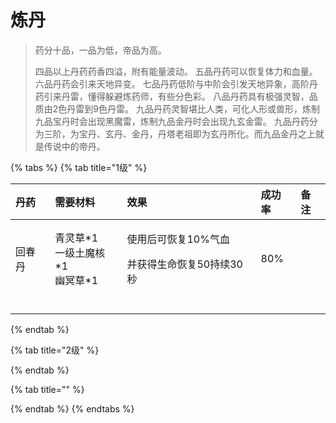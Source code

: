 # 炼丹

> 药分十品，一品为低，帝品为高。 
>
> 四品以上丹药药香四溢，附有能量波动。 五品丹药可以恢复体力和血量。 六品丹药会引来天地异变。 七品丹药低阶与中阶会引发天地异象，高阶丹药引来丹雷，懂得躲避炼药师，有些分色彩。 八品丹药具有极强灵智，品质由2色丹雷到9色丹雷。 九品丹药灵智堪比人类，可化人形或兽形，炼制九品宝丹时会出现黑魔雷，炼制九品金丹时会出现九玄金雷。 九品丹药分为三阶，为宝丹、玄丹、金丹，丹塔老祖即为玄丹所化。而九品金丹之上就是传说中的帝丹。

{% tabs %}
{% tab title="1级" %}
<table>
  <thead>
    <tr>
      <th style="text-align:left">&#x4E39;&#x836F;</th>
      <th style="text-align:left">&#x9700;&#x8981;&#x6750;&#x6599;</th>
      <th style="text-align:left">&#x6548;&#x679C;</th>
      <th style="text-align:left">&#x6210;&#x529F;&#x7387;</th>
      <th style="text-align:left">&#x5907;&#x6CE8;</th>
    </tr>
  </thead>
  <tbody>
    <tr>
      <td style="text-align:left">&#x56DE;&#x6625;&#x4E39;</td>
      <td style="text-align:left">&#x9752;&#x7075;&#x8349;*1
        <br />&#x4E00;&#x7EA7;&#x571F;&#x9B54;&#x6838;*1
        <br />&#x5E7D;&#x51A5;&#x8349;*1</td>
      <td style="text-align:left">
        <p>&#x4F7F;&#x7528;&#x540E;&#x53EF;&#x6062;&#x590D;10%&#x6C14;&#x8840;</p>
        <p>&#x5E76;&#x83B7;&#x5F97;&#x751F;&#x547D;&#x6062;&#x590D;50&#x6301;&#x7EED;30&#x79D2;</p>
      </td>
      <td style="text-align:left">80%</td>
      <td style="text-align:left"></td>
    </tr>
    <tr>
      <td style="text-align:left"></td>
      <td style="text-align:left"></td>
      <td style="text-align:left"></td>
      <td style="text-align:left"></td>
      <td style="text-align:left"></td>
    </tr>
    <tr>
      <td style="text-align:left"></td>
      <td style="text-align:left"></td>
      <td style="text-align:left"></td>
      <td style="text-align:left"></td>
      <td style="text-align:left"></td>
    </tr>
    <tr>
      <td style="text-align:left"></td>
      <td style="text-align:left"></td>
      <td style="text-align:left"></td>
      <td style="text-align:left"></td>
      <td style="text-align:left"></td>
    </tr>
    <tr>
      <td style="text-align:left"></td>
      <td style="text-align:left"></td>
      <td style="text-align:left"></td>
      <td style="text-align:left"></td>
      <td style="text-align:left"></td>
    </tr>
  </tbody>
</table>
{% endtab %}

{% tab title="2级" %}

{% endtab %}

{% tab title="" %}

{% endtab %}
{% endtabs %}



